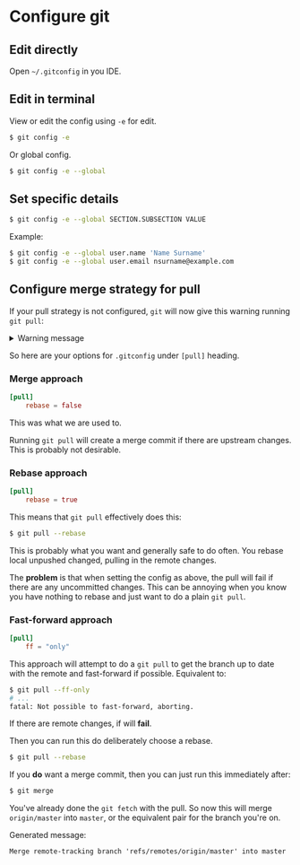 # Configure git


## Edit directly

Open `~/.gitconfig` in you IDE.


## Edit in terminal

View or edit the config using `-e` for edit.

```sh
$ git config -e
```

Or global config.

```sh
$ git config -e --global
```


## Set specific details

```sh
$ git config -e --global SECTION.SUBSECTION VALUE
```

Example:

```sh
$ git config -e --global user.name 'Name Surname'
$ git config -e --global user.email nsurname@example.com
```


## Configure merge strategy for pull

If your pull strategy is not configured, `git` will now give this warning running `git pull`:

<details>
<summary>Warning message</summary>

```
warning: Pulling without specifying how to reconcile divergent branches is
discouraged. You can squelch this message by running one of the following
commands sometime before your next pull:

    git config pull.rebase false  # merge (the default strategy)
    git config pull.rebase true   # rebase
    git config pull.ff only       # fast-forward only

You can replace "git config" with "git config --global" to set a default
preference for all repositories. You can also pass --rebase, --no-rebase,
or --ff-only on the command line to override the configured default per
invocation.
```

</details>

So here are your options for `.gitconfig` under `[pull]` heading.

### Merge approach

```toml
[pull]
    rebase = false
```
This was what we are used to.


Running `git pull` will create a merge commit if there are upstream changes. This is probably not desirable.

### Rebase approach

```toml
[pull]
    rebase = true
```

This means that `git pull` effectively does this:

```sh
$ git pull --rebase
```

This is probably what you want and generally safe to do often. You rebase local unpushed changed, pulling in the remote changes.

The **problem** is that when setting the config as above, the pull will fail if there are any uncommitted changes. This can be annoying when you know you have nothing to rebase and just want to do a plain `git pull`.

### Fast-forward approach

```toml
[pull]
    ff = "only"
```

This approach will attempt to do a `git pull` to get the branch up to date with the remote and fast-forward if possible. Equivalent to:

```sh
$ git pull --ff-only
# ...
fatal: Not possible to fast-forward, aborting.
```

If there are remote changes, if will **fail**.

Then you can run this do deliberately choose a rebase.

```sh
$ git pull --rebase
```

If you **do** want a merge commit, then you can just run this immediately after:

```sh
$ git merge
```

You've already done the `git fetch` with the pull. So now this will merge `origin/master` into `master`, or the equivalent pair for the branch you're on.

Generated message:

```
Merge remote-tracking branch 'refs/remotes/origin/master' into master
```
